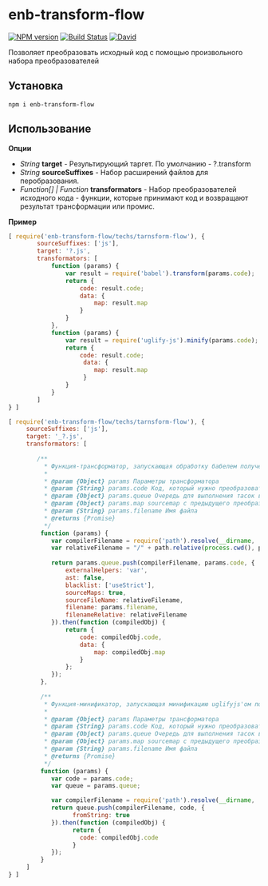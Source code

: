 # enb-transform-flow

[![NPM version](http://img.shields.io/npm/v/enb-transform-flow.svg?style=flat)](http://www.npmjs.org/package/enb-transform-flow)
[![Build Status](https://travis-ci.org/MrKashlakov/enb-transform-flow.svg?branch=master)](https://travis-ci.org/MrKashlakov/enb-transform-flow)
[![David](https://david-dm.org/MrKashlakov/enb-transform-flow.svg)](https://david-dm.org/MrKashlakov/enb-transform-flow)

Позволяет преобразовать исходный код с помощью произвольного набора преобразователей

## Установка

``` npm i enb-transform-flow ```

## Использование 

**Опции**

* *String* **target** - Результирующий таргет. По умолчанию - ?.transform
* *String* **sourceSuffixes** - Набор расширений файлов для перобразования.
* *Function[] | Function* **transformators** - Набор преобразователей исходного кода - функции, которые принимают код и возвращают результат трансформации или промис.

**Пример**

```javascript
[ require('enb-transform-flow/techs/tarnsform-flow'), {
		sourceSuffixes: ['js'],
		target: '?.js',
		transformators: [
			function (params) {
			    var result = require('babel').transform(params.code);
			    return {
			        code: result.code; 
			        data: {
			            map: result.map
			        }			        
			    }
			},
			function (params) {
			    var result = require('uglify-js').minify(params.code);
			    return {
			        code: result.code; 
			         data: {
                        map: result.map
                     }
			    }
			}
		]
} ]
```


```javascript
[ require('enb-transform-flow/techs/tarnsform-flow'), {
     sourceSuffixes: ['js'],
     target: '_?.js',
     transformators: [
     
        /**
          * Функция-трансформатор, запускающая обработку бабелем полученного кода
          *
          * @param {Object} params Параметры трансформатора
          * @param {String} params.code Код, который нужно преобразовать
          * @param {Object} params.queue Очередь для выполнения тасок в параллельных подпроцессах
          * @param {Object} params.map sourcemap с предыдущего преобразования
          * @param {String} params.filename Имя файла
          * @returns {Promise}
          */
         function (params) {
            var compilerFilename = require('path').resolve(__dirname, './worker-tasks/babel-transformator');
            var relativeFilename = "/" + path.relative(process.cwd(), params.filename);
    
            return params.queue.push(compilerFilename, params.code, {
                externalHelpers: 'var',
                ast: false,
                blacklist: ['useStrict'],
                sourceMaps: true,
                sourceFileName: relativeFilename,
                filename: params.filename,
                filenameRelative: relativeFilename
            }).then(function (compiledObj) {
                return {
                    code: compiledObj.code,
                    data: {
                        map: compiledObj.map
                    }    
                };
            });
         },
         
         /**
          * Функция-минификатор, запускающая минификацию uglifyjs'ом полученного кода
          *
          * @param {Object} params Параметры трансформатора
          * @param {String} params.code Код, который нужно преобразовать
          * @param {Object} params.queue Очередь для выполнения тасок в параллельных подпроцессах
          * @param {Object} params.map sourcemap с предыдущего преобразования
          * @param {String} params.filename Имя файла
          * @returns {Promise}
          */
         function (params) {
            var code = params.code;
            var queue = params.queue;

            var compilerFilename = require('path').resolve(__dirname, './worker-tasks/uglifyjs-minifier');
            return queue.push(compilerFilename, code, {
                  fromString: true
            }).then(function (compiledObj) {
                  return {
                    code: compiledObj.code
                  }  
            });
         }
     ]
} ]
```